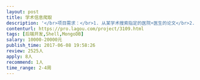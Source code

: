 ```yaml
---                
layout: post       
title: 学术信息爬取           
description: '</br>项目需求：</br>1. 从某学术搜索指定的医院+医生的论文</br>2. 抓取医生的论文摘要，关键词，引用，合作作者，刊物等信息</br>3. 抓取医生的汇总H-Index, G-Index信息</br>4. 指定使用nodeJS+Mongodb</br>5. 交付代码和指定医生列表(数百量级)的论文数据</br>6. 代码结构良好，可配置性强</br>'     
contenturl: https://pro.lagou.com/project/3109.html      
tags: [后端开发,Shell,MongoDB]            
salary: 10000-20000元          
publish_time: 2017-06-08 19:58:26         
review: 2525人                   
apply: 8人                   
recommend: 1人                   
time_range: 2-4周              
---                 
```

